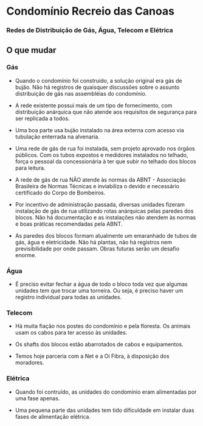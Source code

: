 # Condomínio Recreio das Canoas
### Redes de Distribuição de Gás, Água, Telecom e Elétrica
  
## O que mudar

### Gás

- Quando o condomínio foi construído, a solução original era gás de bujão. Não há registros de quaisquer discussões sobre o assunto distribuição de gás nas assembléias do condomínio.

- A rede existente possui mais de um tipo de fornecimento, com distribuição anárquica que não atende aos requisitos de segurança para ser replicada a todos.

- Uma boa parte usa bujão instalado na área externa com acesso via tubulação enterrada na alvenaria.

- Uma rede de gás de rua foi instalada, sem projeto aprovado nos órgãos públicos. Com os tubos expostos e medidores instalados no telhado, força o pessoal da concessionária à ter que subir no telhado dos blocos para leitura.

- A rede de gás de rua NÃO atende às normas da ABNT - Associação Brasileira de Normas Técnicas e inviabiliza o devido e necessário certificado do Corpo de Bombeiros.

- Por incentivo de administração passada, diversas unidades fizeram instalação de gás de rua utilizando rotas anárquicas pelas paredes dos blocos. Não há documentação e as instalações não atendem às normas e boas práticas recomendadas pela ABNT.

- As paredes dos blocos formam atualmente um emaranhado de tubos de gás, água e eletricidade. Não há plantas, não há registros nem previsibilidade por onde passam. Obras futuras serão um desafio enorme.

### Água

- É preciso evitar fechar a água de todo o bloco toda vez que algumas unidades tem que trocar uma torneira. Ou seja, é preciso haver um registro individual para todas as unidades.

### Telecom

- Há muita fiação nos postes do condomínio e pela floresta. Os animais usam os cabos para ter acesso às unidades.

- Os shafts dos blocos estão abarrotados de cabos e equipamentos.

- Temos hoje parceria com a Net e a Oi Fibra, à disposição dos moradores.

### Elétrica

- Quando foi contruído, as unidades do condomínio eram alimentadas por uma fase apenas.

- Uma pequena parte das unidades tem tido dificuldade em instalar duas fases de alimentação elétrica.
